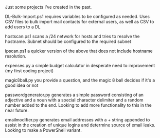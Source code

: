 Just some projects I've created in the past.

DL-Bulk-Import.ps1 requires variables to be configured as needed. Uses CSV files to bulk import mail contacts for external users, as well as CSV to add users to a DL

hostscan.ps1 scans a /24 network for hosts and tries to resolve the hostname. Subnet should be configured to the required subnet

ipscan.ps1 a quicker version of the above that does not include hostname resolution.

expenses.py a simple budget calculator in desperate need to improvement (my first coding project)

magic8ball.py you provide a question, and the magic 8 ball decides if it's a good idea or not

passwordgenerator.py generates a simple password consisting of an adjective and a noun with a special character delimiter and a random number added to the end. Looking to add more functionality to this in the near future.

emailmodifier.py generates email addresses with a + string appended to assist in the creation of unique logins and determine source of email leaks. Looking to make a PowerShell variant.
